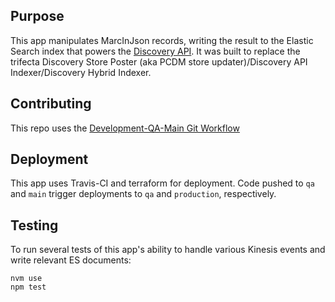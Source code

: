 ## Purpose
This app manipulates MarcInJson records, writing the result to the Elastic Search index that powers the [Discovery API](https://github.com/NYPL/discovery-api). It was built to replace the trifecta Discovery Store Poster (aka PCDM store updater)/Discovery API Indexer/Discovery Hybrid Indexer.
## Contributing

This repo uses the [Development-QA-Main Git Workflow](https://github.com/NYPL/engineering-general/blob/master/standards/git-workflow.md#development-qa-main)

## Deployment

This app uses Travis-CI and terraform for deployment. Code pushed to `qa` and `main` trigger deployments to `qa` and `production`, respectively.

## Testing

To run several tests of this app's ability to handle various Kinesis events and write relevant ES documents:

```
nvm use
npm test
```


